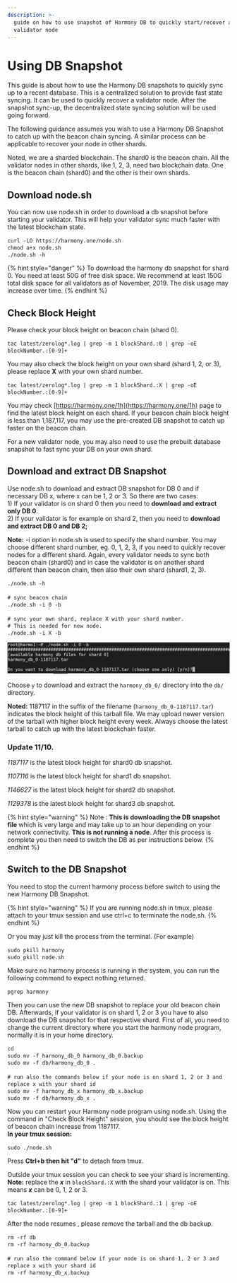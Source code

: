 ```yaml
---
description: >-
  guide on how to use snapshot of Harmony DB to quickly start/recover a new
  validator node
---
```


# Using DB Snapshot

This guide is about how to use the Harmony DB snapshots to quickly sync up to a recent database. This is a centralized solution to provide fast state syncing. It can be used to quickly recover a validator node. After the snapshot sync-up, the decentralized state syncing solution will be used going forward.

The following guidance assumes you wish to use a Harmony DB Snapshot to catch up with the beacon chain syncing. A similar process can be applicable to recover your node in other shards.

Noted, we are a sharded blockchain. The shard0 is the beacon chain. All the validator nodes in other shards, like 1, 2, 3, need two blockchain data. One is the beacon chain \(shard0\) and the other is their own shards.

## Download node.sh

You can now use node.sh in order to download a db snapshot before starting your validator. This will help your validator sync much faster with the latest blockchain state.

```text
curl -LO https://harmony.one/node.sh
chmod a+x node.sh
./node.sh -h
```

{% hint style="danger" %}
To download the harmony db snapshot for shard 0. You need at least 50G of free disk space. We recommend at least 150G total disk space for all validators as of November, 2019. The disk usage may increase over time.
{% endhint %}

## Check Block Height

Please check your block height on beacon chain \(shard 0\).

```text
tac latest/zerolog*.log | grep -m 1 blockShard.:0 | grep -oE blockNumber.:[0-9]+
```

You may also check the block height on your own shard \(shard 1, 2, or 3\), please replace **X** with your own shard number.

```text
tac latest/zerolog*.log | grep -m 1 blockShard.:X | grep -oE blockNumber.:[0-9]+
```

You may check [https://harmony.one/1h](https://harmony.one/1h) page to find the latest block height on each shard. If your beacon chain block height is less than 1,187,117, you may use the pre-created DB snapshot to catch up faster on the beacon chain.

For a new validator node, you may also need to use the prebuilt database snapshot to fast sync your DB on your own shard.

## Download and extract DB Snapshot

Use node.sh to download and extract DB snapshot for DB 0 and if necessary DB x, where x can be 1, 2 or 3. So there are two cases:  
1\) If your validator is on shard 0 then you need to **download and extract** **only DB 0**.  
2\) If your validator is for example on shard 2, then you need to **download and extract DB 0 and DB 2;**

**Note:** -i option in node.sh is used to specify the shard number. You may choose different shard number, eg. 0, 1, 2, 3, if you need to quickly recover nodes for a different shard. Again, every validator needs to sync both beacon chain \(shard0\) and in case the validator is on another shard different than beacon chain, then also their own shard \(shard1, 2, 3\).

```text
./node.sh -h

# sync beacon chain
./node.sh -i 0 -b

# sync your own shard, replace X with your shard number.
# This is needed for new node.
./node.sh -i X -b
```

![example on syncing beacon chain \(shard0\)](../../../../.gitbook/assets/image-16.png)

Choose `y` to download and extract the `harmony_db_0/` directory into the `db/` directory.

**Noted:** 1187117 in the suffix of the filename \(`harmony_db_0-1187117.tar`\) indicates the block height of this tarball file. We may upload newer version of the tarball with higher block height every week. Always choose the latest tarball to catch up with the latest blockchain faster.

### **Update 11/10.**

_1187117_ is the latest block height for shard0 db snapshot.

_1107116_ is the latest block height for shard1 db snapshot.

_1146627_ is the latest block height for shard2 db snapshot.

_1129378_ is the latest block height for shard3 db snapshot.

{% hint style="warning" %}
Note : **This is downloading the DB snapshot file** which is very large and may take up to an hour depending on your network connectivity. **This is not running a node**. After this process is complete you then need to switch the DB as per instructions below.
{% endhint %}

## Switch to the DB Snapshot

You need to stop the current harmony process before switch to using the new Harmony DB Snapshot.

{% hint style="warning" %}
If you are running node.sh in tmux, please attach to your tmux session and use ctrl+c to terminate the node.sh.
{% endhint %}

Or you may just kill the process from the terminal. \(For example\)

```text
sudo pkill harmony
sudo pkill node.sh
```

Make sure no harmony process is running in the system, you can run the following command to expect nothing returned.

```text
pgrep harmony
```

Then you can use the new DB snapshot to replace your old beacon chain DB. Afterwards, if your validator is on shard 1, 2 or 3 you have to also download the DB snapshot for that respective shard. First of all, you need to change the current directory where you start the harmony node program, normally it is in your home directory.

```text
cd
sudo mv -f harmony_db_0 harmony_db_0.backup
sudo mv -f db/harmony_db_0 .

# run also the commands below if your node is on shard 1, 2 or 3 and replace x with your shard id
sudo mv -f harmony_db_x harmony_db_x.backup
sudo mv -f db/harmony_db_x .
```

Now you can restart your Harmony node program using node.sh. Using the command in "Check Block Height" session, you should see the block height of beacon chain increase from 1187117.  
**In your tmux session:**

```text
sudo ./node.sh
```

Press **Ctrl+b then hit "d"** to detach from tmux.

Outside your tmux session you can check to see your shard is incrementing. **Note:** replace the _**x**_ in `blockShard.:X` with the shard your validator is on. This means _**x**_ can be 0, 1, 2 or 3.

```text
tac latest/zerolog*.log | grep -m 1 blockShard.:1 | grep -oE blockNumber.:[0-9]+
```

After the node resumes , please remove the tarball and the db backup.

```text
rm -rf db
rm -rf harmony_db_0.backup

# run also the command below if your node is on shard 1, 2 or 3 and replace x with your shard id
rm -rf harmony_db_x.backup
```

